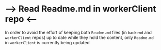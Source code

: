 # --> Read Readme.md in workerClient repo <--
In order to avoid the effort of keeping both `Readme.md` files (in `backend` and `workerClient` repos) up to date while they hold the content, only `Readme.md` in `workerClient` is currently being updated